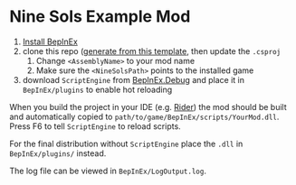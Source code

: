 # Nine Sols Example Mod

1. [Install BepInEx](https://docs.bepinex.dev/articles/user_guide/installation/index.html)
2. clone this repo ([generate from this template](https://github.com/new?template_name=NineSols-ExampleMod&template_owner=jakobhellermann), then update the `.csproj`
    1. Change `<AssemblyName>` to your mod name
    2. Make sure the `<NineSolsPath>` points to the installed game
3. download `ScriptEngine` from [BepInEx.Debug](https://github.com/BepInEx/BepInEx.Debug/releases/tag/r10)
   and place it in `BepInEx/plugins` to enable hot reloading

When you build the project in your IDE (e.g. [Rider](https://www.jetbrains.com/de-de/rider/)) the mod should be built
and automatically copied to `path/to/game/BepInEx/scripts/YourMod.dll`.
Press F6 to tell `ScriptEngine` to reload scripts.

For the final distribution without `ScriptEngine` place the `.dll` in `BepInEx/plugins/` instead.

The log file can be viewed in `BepInEx/LogOutput.log`.
